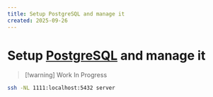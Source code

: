 ```yaml
---
title: Setup PostgreSQL and manage it
created: 2025-09-26
---
```

# Setup [PostgreSQL](https://www.postgresql.org/) and manage it

> [!warning] Work In Progress

```bash
ssh -NL 1111:localhost:5432 server
```